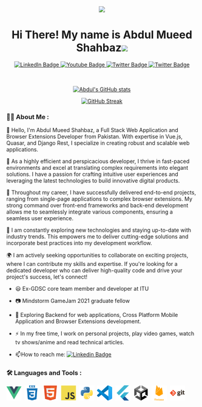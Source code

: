 <div id="header" align="center">
  <img src="https://media.giphy.com/media/gjrYDwbjnK8x36xZIO/giphy.gif" width="250"/>
</div>
<div  align="center">
<h1>Hi There! My name is Abdul Mueed Shahbaz<img src="https://media.giphy.com/media/hvRJCLFzcasrR4ia7z/giphy.gif" width="30px"/> </h1>
</div>

<div  align="center" id="badges">
  <a href="https://www.linkedin.com/in/abdul-mueed-shz">
    <img src="https://img.shields.io/badge/LinkedIn-blue?style=for-the-badge&logo=linkedin&logoColor=white" alt="LinkedIn Badge"/>
  </a>
  <a href="https://www.facebook.com/moeedrajpootx">
    <img src="https://img.shields.io/badge/Facebook-blue?logo=facebook&logoColor=white&style=for-the-badge" alt="Youtube Badge"/>
  </a>
  <a href="https://www.instagram.com/al_mo_eed/">
    <img src="https://img.shields.io/badge/Instagram-red?logo=instagram&logoColor=white&style=for-the-badge" alt="Twitter Badge"/>
  </a>
  <a href="https://twitter.com/mueed_shz">
    <img src="https://img.shields.io/badge/Twitter-blue?style=for-the-badge&logo=twitter&logoColor=white" alt="Twitter Badge"/>
  </a>
</div>
<div align="center">
<img  src="https://komarev.com/ghpvc/?username=Abdul-Mueed-Shahbaz&style=flat-square&color=blue" alt=""/>
</div>
<br/>

<div align="center">

[![Abdul's GitHub stats](https://github-readme-stats.vercel.app/api?username=Abdul-Mueed-Shahbaz&show_icons=true&theme=tokyonight)](https://github.com/Abdul-Mueed-Shahbaz/github-readme-stats)
  
[![GitHub Streak](http://github-readme-streak-stats.herokuapp.com?user=Abdul-Mueed-Shahbaz&theme=tokyonight&hide_border=true&date_format=j%20M%5B%20Y%5D)](https://git.io/streak-stats)
  
</div>

### :woman_technologist: About Me :

👋 Hello, I'm Abdul Mueed Shahbaz, a Full Stack Web Application and Browser Extensions Developer from Pakistan. With expertise in Vue.js, Quasar, and Django Rest, I specialize in creating robust and scalable web applications.

🚀 As a highly efficient and perspicacious developer, I thrive in fast-paced environments and excel at translating complex requirements into elegant solutions. I have a passion for crafting intuitive user experiences and leveraging the latest technologies to build innovative digital products.

💼 Throughout my career, I have successfully delivered end-to-end projects, ranging from single-page applications to complex browser extensions. My strong command over front-end frameworks and back-end development allows me to seamlessly integrate various components, ensuring a seamless user experience.

🌟 I am constantly exploring new technologies and staying up-to-date with industry trends. This empowers me to deliver cutting-edge solutions and incorporate best practices into my development workflow.

🌍 I am actively seeking opportunities to collaborate on exciting projects, where I can contribute my skills and expertise. If you're looking for a dedicated developer who can deliver high-quality code and drive your project's success, let's connect!

- :smiley: Ex-GDSC core team member and developer at ITU

- :camera: Mindstorm GameJam 2021 graduate fellow

- :seedling: Exploring Backend for web applications, Cross Platform Mobile Application and Browser Extensions development.

- :zap: In my free time, I work on personal projects, play video games, watch tv shows/anime and read technical articles.

- :mailbox:How to reach me: [![Linkedin Badge](https://img.shields.io/badge/-Mueed-blue?style=flat&logo=Linkedin&logoColor=white)](https://www.linkedin.com/in/abdul-mueed-shahbaz-8455b618a/)

### :hammer_and_wrench: Languages and Tools :
<div>
  <img src="https://github.com/devicons/devicon/blob/master/icons/vuejs/vuejs-original.svg" title="VueJS" alt="VUEJS" width="40" height="40"/>&nbsp;
  <img src="https://github.com/devicons/devicon/blob/master/icons/css3/css3-plain-wordmark.svg"  title="CSS3" alt="CSS" width="40" height="40"/>&nbsp;
  <img src="https://github.com/devicons/devicon/blob/master/icons/html5/html5-original.svg" title="HTML5" alt="HTML" width="40" height="40"/>&nbsp;
  <img src="https://github.com/devicons/devicon/blob/master/icons/javascript/javascript-original.svg" title="JavaScript" alt="JavaScript" width="40" height="40"/>&nbsp;
  <img src="https://github.com/devicons/devicon/blob/master/icons/python/python-original.svg" title="Python" alt="Python" width="40" height="40"/>&nbsp;
  <img src="https://github.com/devicons/devicon/blob/master/icons/vscode/vscode-original.svg" title="VSC" alt="VSC" width="40" height="40"/>&nbsp;
  <img src="https://github.com/devicons/devicon/blob/master/icons/flutter/flutter-original.svg" title="Flutter" alt="Flutter" width="40" height="40"/>&nbsp;
  <img src="https://github.com/devicons/devicon/blob/master/icons/unity/unity-original.svg" title="Unity" alt="Unity" width="40" height="40"/>&nbsp;
  <img src="https://github.com/devicons/devicon/blob/master/icons/firebase/firebase-plain-wordmark.svg" title="Firebase" alt="Firebase" width="40" height="40"/>&nbsp;
  <img src="https://github.com/devicons/devicon/blob/master/icons/git/git-original-wordmark.svg" title="Git" **alt="Git" width="40" height="40"/>
</div>

